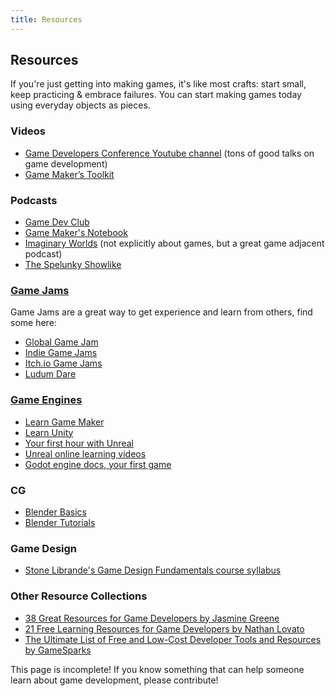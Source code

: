 ```yaml
---
title: Resources
---
```


## Resources
If you're just getting into making games, it's like most crafts: start small, keep practicing & embrace failures. You can start making games today using everyday objects as pieces.

### Videos
- [Game Developers Conference Youtube channel](https://www.youtube.com/channel/UC0JB7TSe49lg56u6qH8y_MQ) (tons of good talks on game development)
- [Game Maker’s Toolkit](https://www.youtube.com/user/McBacon1337/)

### Podcasts
- [Game Dev Club](http://www.devgameclub.com/)
- [Game Maker's Notebook](https://www.interactive.org/Interviews/the_game_makers_notebook.asp)
- [Imaginary Worlds](https://www.imaginaryworldspodcast.org/) (not explicitly about games, but a great game adjacent podcast)
- [The Spelunky Showlike](https://podcasts.apple.com/us/podcast/the-spelunky-showlike/id1435365252)

### [Game Jams](https://en.wikipedia.org/wiki/Game_jam)
Game Jams are a great way to get experience and learn from others, find some here:
- [Global Game Jam](https://globalgamejam.org/)
- [Indie Game Jams](http://www.indiegamejams.com/)
- [Itch.io Game Jams](https://itch.io/jams)
- [Ludum Dare](https://ldjam.com/)

### [Game Engines](https://en.wikipedia.org/wiki/Game_engine)
- [Learn Game Maker](https://www.yoyogames.com/learn)
- [Learn Unity](https://learn.unity.com/)
- [Your first hour with Unreal](https://www.unrealengine.com/en-US/onlinelearning-courses/your-first-hour-with-unreal-engine)
- [Unreal online learning videos](https://www.unrealengine.com/en-US/onlinelearning-courses)
- [Godot engine docs, your first game](https://docs.godotengine.org/en/3.1/getting_started/step_by_step/your_first_game.html)

### CG
- [Blender Basics](https://cgcookie.com/lesson/welcome-to-the-blender-basics)
- [Blender Tutorials](https://cgcookie.com/categories/3d/tutorials)

### Game Design
- [Stone Librande's Game Design Fundamentals course syllabus](http://stonetronix.com/gamedesign/)

### Other Resource Collections
- [38 Great Resources for Game Developers by Jasmine Greene](https://www.gamasutra.com/blogs/JasmineGreene/20170926/306446/38_Great_Resources_for_Game_Developers.php)
- [21 Free Learning Resources for Game Developers by Nathan Lovato](https://www.gamasutra.com/blogs/NathanLovato/20150814/251219/21_Free_Learning_Resources_for_Game_Developers.php)
- [The Ultimate List of Free and Low-Cost Developer Tools and Resources by GameSparks](https://www.gamesparks.com/the-ultimate-list-of-free-and-low-cost-developer-tools-and-resources/)

This page is incomplete! If you know something that can help someone learn about game development, please contribute!
